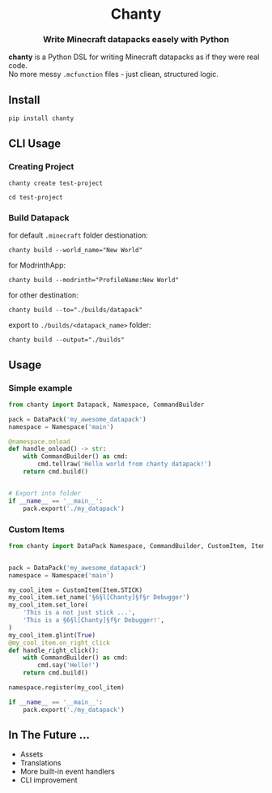 <div align="center">

# Chanty
### Write Minecraft datapacks easely with Python

</div>

**chanty** is a Python DSL for writing Minecraft datapacks as if they were real code.  
No more messy `.mcfunction` files - just cliean, structured logic.


## Install
```shell
pip install chanty
```


## CLI Usage

### Creating Project
```shell
chanty create test-project

cd test-project
```

### Build Datapack
for default `.minecraft` folder destionation:
```shell
chanty build --world_name="New World"
```

for ModrinthApp:
```shell
chanty build --modrinth="ProfileName:New World"
```

for other destination:
```shell
chanty build --to="./builds/datapack"
```


export to `./builds/<datapack_name>` folder:
```shell
chanty build --output="./builds"
```



## Usage

### Simple example
```py
from chanty import Datapack, Namespace, CommandBuilder

pack = DataPack('my_awesome_datapack')
namespace = Namespace('main')

@namespace.onload
def handle_onload() -> str:
    with CommandBuilder() as cmd:
        cmd.tellraw('Hello world from chanty datapack!')
    return cmd.build()


# Export into folder
if __name__ == '__main__':
    pack.export('./my_datapack')
```


### Custom Items
```py
from chanty import DataPack Namespace, CommandBuilder, CustomItem, Item


pack = DataPack('my_awesome_datapack')
namespace = Namespace('main')

my_cool_item = CustomItem(Item.STICK)
my_cool_item.set_name('§6§l[Chanty]§f§r Debugger')
my_cool_item.set_lore(
    'This is a not just stick ...',
    'This is a §6§l[Chanty]§f§r Debugger!',
)
my_cool_item.glint(True)
@my_cool_item.on_right_click
def handle_right_click():
    with CommandBuilder() as cmd:
        cmd.say('Hello!')
    return cmd.build()

namespace.register(my_cool_item)

if __name__ == '__main__':
    pack.export('./my_datapack')
```


## In The Future ...

- Assets
- Translations
- More built-in event handlers
- CLI improvement
